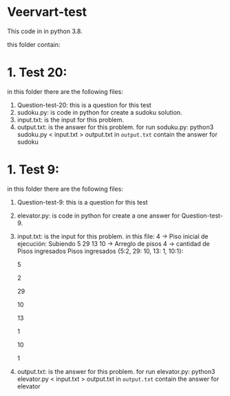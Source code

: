 # Veervart-test
This code in in python 3.8.

this folder contain:
# 1. Test 20:
in this folder there are the following files:
1. Question-test-20: this is a question for this test
2. sudoku.py: is code in python for create a sudoku solution.
3. input.txt: is the input for this problem.
4. output.txt: is the answer for this problem.
for run soduku.py:
python3 sudoku.py < input.txt > output.txt
in `output.txt` contain the answer for sudoku

# 1. Test 9:
in this folder there are the following files:
1. Question-test-9: this is a question for this test
2. elevator.py: is code in python for create a one answer for Question-test-9.
3. input.txt: is the input for this problem.
   in this file:
   4 -> Piso inicial de ejecución:
   Subiendo
   5 29 13 10 -> Arreglo de pisos
   4 -> cantidad de Pisos ingresados
   Pisos ingresados {5:2, 29: 10, 13: 1, 10:1}:

   
   5
   
   2
              
   29
             
   10
                  
   13
             
   1
              
   10
            
   1

   
5. output.txt: is the answer for this problem.
for run elevator.py:
python3 elevator.py < input.txt > output.txt
in `output.txt` contain the answer for elevator

